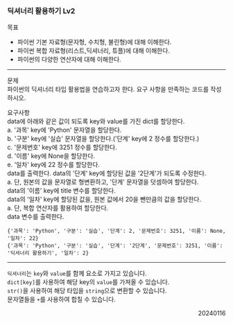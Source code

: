 ### 딕셔너리 활용하기 Lv2
목표  
- 파이썬 기본 자료형(문자형, 수치형, 불린형)에 대해 이해한다.
- 파이썬 복합 자료형(리스트,딕셔너리, 튜플)에 대해 이해한다.
- 파이썬의 다양한 연산자에 대해 이해한다.

---
문제  
파이썬의 딕셔너리 타입 활용법을 연습하고자 한다. 요구 사항을 만족하는 코드를 작성하시오.   

요구사항  
data에 아래와 같은 값이 되도록 key와 value를 가진 dict를 할당한다.  
a. '과목' key에 'Python' 문자열을 할당한다.  
b. '구분' key에 '실습' 문자열을 할당한다.('단계' key에 2 정수를 할당한다.)  
c. '문제번호' key에 3251 정수를 할당한다.  
d. '이름' key에 None을 할당한다.  
e. '일차' key에 22 정수를 할당한다.  
data를 출력한다.
data의 '단계' key에 할당된 값을 '2단계'가 되도록 수정한다.  
a. 단, 원본의 값을 문자열로 형변환하고, '단계' 문자열을 덧셈하여 할당한다.  
data의 '이름' key에 title 변수를 할당한다.  
data의 '일차' key에 할당된 값을, 원본 값에서 20을 뺀만큼의 값을 할당한다.  
a. 단, 복합 연산자를 활용하여 할당한다.  
data 변수를 출력한다.
```
{'과목': 'Python', '구분': '실습', '단계': 2, '문제번호': 3251, '이름': None, '일차': 22}
{'과목': 'Python', '구분': '실습', '단계': '2단계', '문제번호': 3251, '이름': '딕셔너리 활용하기', '일차': 2}
```
---
`딕셔너리`는 `key`와 `value`를 함께 요소로 가지고 있습니다.  
`dict[key]`를 사용하여 해당 key의 `value`를 가져올 수 있습니다.  
`str()`을 사용하여 해당 타입을 `string`으로 변환할 수 있습니다.  
문자열들을 `+`를 사용하여 합칠 수 있습니다.
<div style="text-align: right">20240116</div>